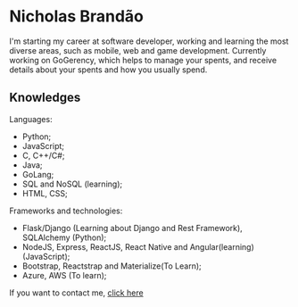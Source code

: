 # Nicholas Brandão

I'm starting my career at software developer, working and learning the most diverse areas, such as mobile, web and game development.
Currently working on GoGerency, which helps to manage your spents, and receive details about your spents and how you usually spend.

## Knowledges


Languages:
* Python;
* JavaScript;
* C, C++/C#;
* Java;
* GoLang;
* SQL and NoSQL (learning);
* HTML, CSS;

Frameworks and technologies:
* Flask/Django (Learning about Django and Rest Framework), SQLAlchemy (Python);
* NodeJS, Express, ReactJS, React Native and Angular(learning) (JavaScript);
* Bootstrap, Reactstrap and Materialize(To Learn);
* Azure, AWS (To learn);

If you want to contact me, [click here](https://www.linkedin.com/in/nicholas-brandao-developer)
